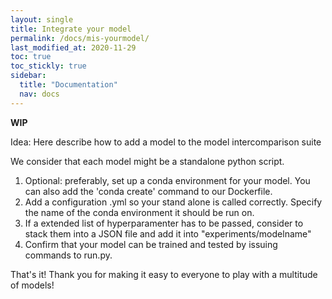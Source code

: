 ```yaml
---
layout: single
title: Integrate your model
permalink: /docs/mis-yourmodel/
last_modified_at: 2020-11-29
toc: true
toc_stickly: true
sidebar:
  title: "Documentation"
  nav: docs
---
```



**WIP**

Idea: Here describe how to add a model to the model intercomparison suite

We consider that each model might be a standalone python script.

1) Optional: preferably, set up a conda environment for your model. You can also add the 'conda create' command to our Dockerfile.
2) Add a configuration .yml so your stand alone is called correctly. Specify the name of the conda environment it should be run on.
3) If a extended list of hyperparamenter has to be passed, consider to stack them into a JSON file and add it into "experiments/modelname"
4) Confirm that your model can be trained and tested by issuing commands to run.py. 

That's it! Thank you for making it easy to everyone to play with a multitude of models!